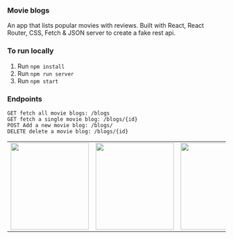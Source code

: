### Movie blogs

An app that lists popular movies with reviews. Built with React, React Router, CSS, Fetch & JSON server to create a fake rest api.

### To run locally

1. Run `npm install`
2. Run `npm run server` 
3. Run `npm start`


### Endpoints
```
GET fetch all movie blogs: /blogs
GET fetch a single movie blog: /blogs/{id}
POST Add a new movie blog: /blogs/
DELETE delete a movie blog: /blogs/{id}
```


<table>
  <tr>
    <td><img src="https://user-images.githubusercontent.com/95934430/165344796-fc336ff9-d608-49c7-be8a-813ee8304c9f.png" width=180 height=200></td>
    <td><img src="https://user-images.githubusercontent.com/95934430/165344804-d0cccad2-bf31-4e9c-b01b-44ee1e510b12.png" width=180 height=200></td>
    <td><img src="https://user-images.githubusercontent.com/95934430/165344820-b4ce37dc-89f7-45a4-8e29-fcde6fd4479e.png" width=180 height=200></td>
  </tr>
 </table>
